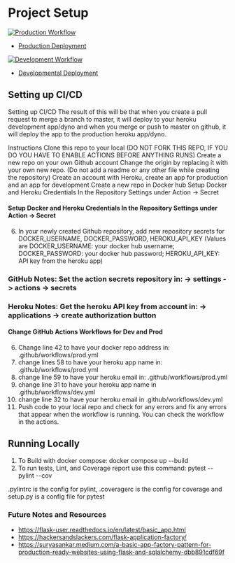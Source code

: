 # Project Setup

[![Production Workflow](https://github.com/arunkatta97/project-1/actions/workflows/prod.yml/badge.svg)](https://github.com/arunkatta97/project-1/actions/workflows/prod.yml)

* [Production Deployment](https://project-1-prod.herokuapp.com/git)


[![Development Workflow](https://github.com/arunkatta97/project-1/actions/workflows/dev.yml/badge.svg)](https://github.com/arunkatta97/project-1/actions/workflows/dev.yml)

* [Developmental Deployment](https://project-1-dev.herokuapp.com/git)

## Setting up CI/CD
Setting up CI/CD
The result of this will be that when you create a pull request to merge a branch to master, it will deploy to your heroku development app/dyno and when you merge or push to master on github, it will deploy the app to the production heroku app/dyno.

Instructions
Clone this repo to your local (DO NOT FORK THIS REPO, IF YOU DO YOU HAVE TO ENABLE ACTIONS BEFORE ANYTHING RUNS)
Create a new repo on your own Github account
Change the origin by replacing it with your own new repo. (Do not add a readme or any other file while creating the repository)
Create an account with Heroku, create an app for production and an app for development
Create a new repo in Docker hub
Setup Docker and Heroku Credentials In the Repository Settings under Action -> Secret

#### Setup Docker and Heroku Credentials In the Repository Settings under Action -> Secret

6. In your newly created Github repository, add new repository secrets for DOCKER_USERNAME, DOCKER_PASSWORD, HEROKU_API_KEY (Values are DOCKER_USERNAME: your docker hub username; DOCKER_PASSWORD: your docker hub password; HEROKU_API_KEY: API key from the heroku app)
### GitHub Notes:  Set the action secrets repository in: -> settings -> actions -> secrets
### Heroku Notes: Get the heroku API key from account in: -> applications -> create authorization button

#### Change GitHub Actions Workflows for Dev and Prod

6. Change line 42 to have your docker repo address in: .github/workflows/prod.yml
7. change lines 58 to have your heroku app name in: .github/workflows/prod.yml
8. change line 59 to have your heroku email in: .github/workflows/prod.yml
9. change line 31 to have your heroku app name in .github/workflows/dev.yml
10. change line 32 to have your heroku email in .github/workflows/dev.yml
11. Push code to your local repo and check for any errors and fix any errors that appear when the workflow is running. You can check the workflow in the
    actions.

## Running Locally

1. To Build with docker compose:
   docker compose up --build
2. To run tests, Lint, and Coverage report use this command: pytest --pylint --cov

.pylintrc is the config for pylint, .coveragerc is the config for coverage and setup.py is a config file for pytest


### Future Notes and Resources
* https://flask-user.readthedocs.io/en/latest/basic_app.html
* https://hackersandslackers.com/flask-application-factory/
* https://suryasankar.medium.com/a-basic-app-factory-pattern-for-production-ready-websites-using-flask-and-sqlalchemy-dbb891cdf69f
